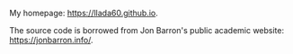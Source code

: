 My homepage: https://llada60.github.io. 

The source code is borrowed from  Jon Barron's public academic website: https://jonbarron.info/. 
